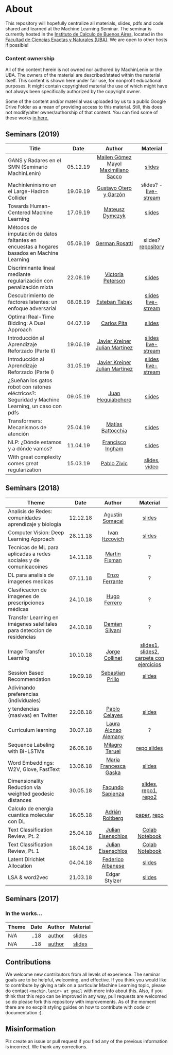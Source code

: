 # About

This repository will hopefully centralize all materials, slides, pdfs and code shared and learned at the Machine Learning Seminar. The seminar is currently hosted in the [Instituto de Calculo de Buenos Aires](www.ic.fcen.uba.ar), located in the [Facultad de Ciencias Exactas y Naturales (UBA)](https://exactas.uba.ar/). We are open to other hosts if possible!


### Content ownership 

All of the content herein is not owned nor authored by MachinLenin or the UBA. The owners of the material are described/stated within the material itself. This content is shown here under fair use, for nonprofit educational purposes. It might contain copyrighted material the use of which might have not always been specifically authorized by the copyright owner.


Some of the content and/or material was uploaded by us to a public Google Drive Folder as a mean of providing access to this material. Still, this does not modify/alter owner/authorship of that content.
You can find some of these works [in here.](https://drive.google.com/drive/folders/1vg-sN1jVUC58D7_MzsBTSzcaqfHsi4bH?usp=sharing
)


## Seminars (2019)


| Title         | Date          | Author | Material | 
| ------------- |:-------------:| :----: | :------: |
| GANS y Radares en el SMN (Seminario MachinLenin) | 05.12.19 | [Mailen Gómez Mayol](https://ar.linkedin.com/in/mailen-g%C3%B3mez-mayol-09376749) [Maximiliano Sacco](https://ar.linkedin.com/in/maximilianosacco/) | [slides](https://drive.google.com/file/d/1s3qONMGq3W0F0AZrJW5YSgoGcuQojx8D/view?usp=sharing) |
| Machínleninismo en el Large-Hadron Collider | 19.09.19 | [Gustavo Otero y Garzón](https://www.df.uba.ar/es/investigadores1/investigadores-y-becarios/miembro/42-Gustavo_Javier_Otero_Y_Garzon) | slides? - [live-stream](https://youtu.be/yFk-Jd5xftI) |
| Towards Human-Centered Machine Learning | 17.09.19 | [Mateusz Dymczyk](https://github.com/mdymczyk) | [slides](https://drive.google.com/file/d/1dYlOk_55CT0QNmgetGXFbE7k0Shr12dp/view?usp=sharing) |
| Métodos de imputación de datos faltantes en encuestas a hogares basados en Machine Learning | 05.09.19 | [German Rosatti](https://gefero.github.io/) | slides? [repository](https://github.com/gefero/ML_imputation) |
| Discriminante lineal mediante regularización con penalización mixta | 22.08.19 | [Victoria Peterson](https://www.researchgate.net/profile/Victoria_Peterson2) | [slides](https://drive.google.com/open?id=1iWgg9IS3rn7SYmRhQyAo32_gRIBWBLLx) |
| Descubrimiento de factores latentes: un enfoque adversarial | 08.08.19 | [Esteban Tabak](https://math.nyu.edu/people/profiles/TABAK_Esteban.html) | [slides](https://drive.google.com/open?id=1Z0Uovb6lkRytchZOpNm5W-UcxR62RQIA) [live-stream](youtube.com/watch?v=W8AT5CIFFeE) |
| Optimal Real-Time Bidding: A Dual Approach | 04.07.19 | [Carlos Pita](https://github.com/memeplex) | [slides](https://drive.google.com/file/d/15QDuS3h1I2E77rGYWG5JGEWAZONHyU6w/view) |
| Introducción al Aprendizaje Reforzado (Parte II) | 19.06.19 | [Javier Kreiner](https://www.linkedin.com/in/javierkreiner/) [Julian Martinez](http://mate.dm.uba.ar/~jmartine/) | [slides](https://drive.google.com/open?id=1NOxS7FdFKAUDE6kSI4smsuS7pp0_1KQq) [live-stream](https://youtu.be/N7UueSdZJaQ) |
| Introducción al Aprendizaje Reforzado (Parte I) | 31.05.19 | [Javier Kreiner](https://www.linkedin.com/in/javierkreiner/) [Julian Martinez](http://mate.dm.uba.ar/~jmartine/) | [slides](https://docs.google.com/presentation/d/1cHXIMImB6oqQ28CO50AyxPGaSiNFoh2CSdmD5DsuxOM/edit?usp=sharing) [live-stream](https://youtu.be/nio4AsWq7ic) |
|¿Sueñan los gatos robot con ratones eléctricos?: Seguridad y Machine Learning, un caso con pdfs | 09.05.19 | [Juan Heguiabehere](http://web.fi.uba.ar/~jheguiabehere/) | [slides](https://docs.google.com/presentation/d/1uFhIFqFjMpxkEK3Hed0u2qY5RLeU1M6MorIhSM2cdh0)
| Transformers: Mecanismos de atención | 25.04.19 | [Matías Battocchia](https://github.com/matiasbattocchia) | [slides](https://docs.google.com/presentation/d/1CbSZdpIWn_GEv3xblm7MjMK6CAny79t0ntNWhLeg9Sk/edit#slide=id.p) |
| NLP: ¿Dónde estamos y a dónde vamos? | 11.04.19 | [Francisco Ingham](https://github.com/fpingham) | [slides](https://docs.google.com/presentation/d/1K_mD9Q8hixOKnLDSa-Regp6FH9zc5DRiwvSk7I3qMP0/edit?usp=sharing) | 
| With great complexity comes great regularization | 15.03.19 | [Pablo Zivic](https://ar.linkedin.com/in/pablozivic) | [slides](https://docs.google.com/presentation/d/1Ay7kHpbeZH2jJKeMzyJnLSa4g4-Yep0-v-OiNcTX268/edit#slide=id.g4eaa901bc1_0_734), [video](https://youtu.be/vvCbPrqXDTQ) | 

## Seminars (2018)

| Theme         | Date          | Author | Material | 
| ------------- |:-------------:| :----: | :------: |
| Analisis de Redes: comunidades aprendizaje y biologia | 12.12.18 | [Agustín Somacal](https://ar.linkedin.com/in/agustin-somacal-737b85a2) | [slides](https://slack-files.com/T6ZK5LS3E-FETKX5ETS-3fd138172a) | 
| Computer Vision: Deep Learning Approach | 28.11.18 | [Ivan Itzcovich](https://github.com/iitzco) | [slides](https://slack-files.com/T6ZK5LS3E-FEH8BQNK0-cac770d0a5) | 
| Tecnicas de ML para aplicadas a redes sociales y de comunicacoines | 14.11.18 | [Martin Fixman](https://github.com/Fixman) | ? | 
| DL para analisis de imagenes medicas | 07.11.18 | [Enzo Ferrante](https://eferrante.github.io/) | ? | 
| Clasificacion de imagenes de prescripciones médicas | 24.10.18 | [Hugo Ferrero](https://www.linkedin.com/in/hugo-ferrero-314315143/) | ? | 
| Transfer Learning en imágenes satelitales para deteccion de residencias | 24.10.18 | [Damian Silvani](https://github.com/munshkr) | ? | 
| Image Transfer Learning | 10.10.18 | [Jorge Collinet](https://github.com/jorgeCollinet) | [slides1](https://drive.google.com/open?id=1YgkKy6q8QaBXb2liRhoToq-OVCW1k7zcrQ5ZdpZC2pY), [slides2](https://drive.google.com/open?id=1JNvThRIVZxIUK11FRFhlb-lIR1tVNZt0), [carpeta con ejercicios](https://drive.google.com/open?id=1sFMyMRvmGFkTu_6VGFITY3dplxGxlyjU)  | 
| Session Based Recommendation | 19.09.18 | [Sebastian Prillo](https://github.com/sprillo) | [slides](http://nbviewer.jupyter.org/format/slides/github/sprillo/slides/blob/master/Session_Based_Recommendation/Session_Based_Recommendation.ipynb#/) | 
| Adivinando preferencias (individuales)
y tendencias (masivas) en Twitter | 22.08.18 | [Pablo Celayes](https://github.com/pablocelayes) | [slides](http://nbviewer.jupyter.org/format/slides/github/pablocelayes/sna_classifier/blob/arreglando/slidesmachinlenin/slides.ipynb#/) | 
| Curriculum learning | 30.07.18 | [Laura Alonso Alemany](https://www.cs.famaf.unc.edu.ar/~laura/) | ? | 
| Sequence Labeling with Bi-LSTMs | 26.06.18 | [Milagro Teruel](https://github.com/mit0110) | [repo slides](https://github.com/mit0110/simpleSequenceClassification) | 
| Word Embeddings: W2V, Glove, FastText | 13.06.18 | [Maria Francesca Gaska]() | [slides](https://slack-files.com/T6ZK5LS3E-FB9V62MUL-b22c7c3503)| 
| Dimensionality Reduction via weighted geodesic distances | 30.05.18 | [Facundo Sapienza](https://github.com/facusapienza21) | [slides](https://slack-files.com/T6ZK5LS3E-FAYLEMQ76-28df885038), [repo1](https://github.com/facusapienza21/d-distance), [repo2](https://github.com/facusapienza21/dimensionality-reduction) | 
| Calculo de energia cuantica molecular con DL | 16.05.18 | [Adrián Roitberg](https://roitberg.chem.ufl.edu/) | [paper](https://arxiv.org/abs/1610.08935), [repo](https://github.com/isayev/ASE_ANI) | 
| Text Classification Review, Pt. 2 | 25.04.18 | [Julian Eisenschlos](https://github.com/eisenjulian) | [Colab Notebook](https://colab.research.google.com/drive/1mkYmLH8NHoB3f-EIkp7l6rUPFrfyxdcf) | 
| Text Classification Review, Pt. 1 | 18.04.18 | [Julian Eisenschlos](https://github.com/eisenjulian) | [Colab Notebook](https://colab.research.google.com/drive/1mkYmLH8NHoB3f-EIkp7l6rUPFrfyxdcf) | 
| Latent Dirichlet Allocation | 04.04.18 | [Federico Albanese](http://www.ic.fcen.uba.ar/en/institution/staff/federico-albanese) | [slides](https://docs.google.com/presentation/d/????) | 
| LSA & word2vec | 21.03.18 | Edgar Stylzer | [slides](https://slack-files.com/T6ZK5LS3E-F9VD2GERM-3a7d6797fa) | 


## Seminars (2017)

### In the works...

| Theme         | Date          | Author | Material | 
| ------------- |:-------------:| :----: | :------: |
| N/A | ..18 | [author]() | [slides]() | 
| N/A | ..18 | [author]() | [slides]() | 


## Contributions

We welcome new contributors from all levels of experience. The seminar goals are to be helpful, welcoming, and effective. If you think you would like to contribute by giving a talk on a particular Machine Learning topic, please do contact `<machin.lenin> at gmail` with more info about this.
Also, if you think that this repo can be improved in any way, pull requests are welcomed so do please fork this repository with improvements. As of the moment there are no excplit styling guides on how to contribute with code or documentation :).

## Misinformation

Plz create an issue or pull request if you find any of the previous information is incorrect. We thank any corrections.
